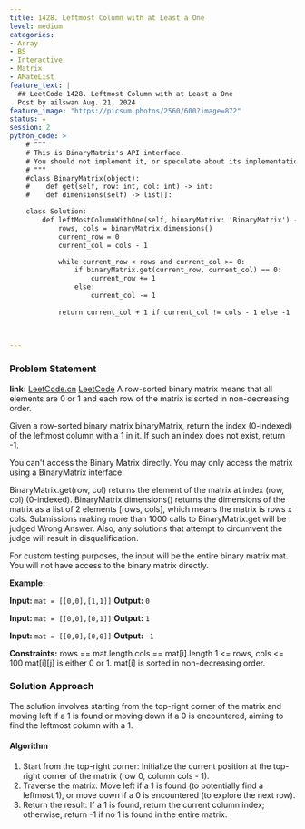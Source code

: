 ```yaml
---
title: 1428. Leftmost Column with at Least a One
level: medium
categories:
- Array
- BS
- Interactive
- Matrix
- AMateList
feature_text: |
  ## LeetCode 1428. Leftmost Column with at Least a One
  Post by ailswan Aug. 21, 2024
feature_image: "https://picsum.photos/2560/600?image=872"
status: ★
session: 2
python_code: >
    # """
    # This is BinaryMatrix's API interface.
    # You should not implement it, or speculate about its implementation
    # """
    #class BinaryMatrix(object):
    #    def get(self, row: int, col: int) -> int:
    #    def dimensions(self) -> list[]:

    class Solution:
        def leftMostColumnWithOne(self, binaryMatrix: 'BinaryMatrix') -> int:
            rows, cols = binaryMatrix.dimensions()
            current_row = 0
            current_col = cols - 1

            while current_row < rows and current_col >= 0:
                if binaryMatrix.get(current_row, current_col) == 0:
                    current_row += 1
                else:
                    current_col -= 1
            
            return current_col + 1 if current_col != cols - 1 else -1
    
      

---
```


### Problem Statement
**link:**
[LeetCode.cn](https://leetcode.cn/problems/leftmost-column-with-at-least-a-one/)
[LeetCode](https://leetcode.com/leftmost-column-with-at-least-a-one/)
A row-sorted binary matrix means that all elements are 0 or 1 and each row of the matrix is sorted in non-decreasing order.

Given a row-sorted binary matrix binaryMatrix, return the index (0-indexed) of the leftmost column with a 1 in it. If such an index does not exist, return -1.

You can't access the Binary Matrix directly. You may only access the matrix using a BinaryMatrix interface:

BinaryMatrix.get(row, col) returns the element of the matrix at index (row, col) (0-indexed).
BinaryMatrix.dimensions() returns the dimensions of the matrix as a list of 2 elements [rows, cols], which means the matrix is rows x cols.
Submissions making more than 1000 calls to BinaryMatrix.get will be judged Wrong Answer. Also, any solutions that attempt to circumvent the judge will result in disqualification.

For custom testing purposes, the input will be the entire binary matrix mat. You will not have access to the binary matrix directly.


**Example:**

**Input:** `mat = [[0,0],[1,1]]`
**Output:** `0`

**Input:** `mat = [[0,0],[0,1]]`
**Output:** `1`

**Input:** `mat = [[0,0],[0,0]]`
**Output:** `-1`

**Constraints:**
rows == mat.length
cols == mat[i].length
1 <= rows, cols <= 100
mat[i][j] is either 0 or 1.
mat[i] is sorted in non-decreasing order.

### Solution Approach
The solution involves starting from the top-right corner of the matrix and moving left if a 1 is found or moving down if a 0 is encountered, aiming to find the leftmost column with a 1.
#### Algorithm
1. Start from the top-right corner: Initialize the current position at the top-right corner of the matrix (row 0, column cols - 1).
2. Traverse the matrix: Move left if a 1 is found (to potentially find a leftmost 1), or move down if a 0 is encountered (to explore the next row).
3. Return the result: If a 1 is found, return the current column index; otherwise, return -1 if no 1 is found in the entire matrix.